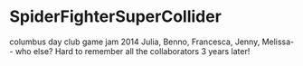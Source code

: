 # SpiderFighterSuperCollider
columbus day club game jam 2014
Julia, Benno, Francesca, Jenny, Melissa-- who else? 
Hard to remember all the collaborators 3 years later!
